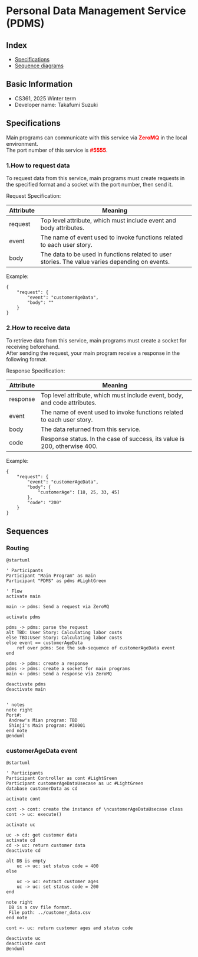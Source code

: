 # Personal Data Management Service (PDMS)

## Index

* [Specifications](#Specifications)
* [Sequence diagrams](#Sequences)

## Basic Information
* CS361, 2025 Winter term
* Developer name: Takafumi Suzuki

## Specifications
Main programs can communicate with this service via <span style="color: red;">**ZeroMQ**</span> in the local environment.<br>
The port number of this service is <span style="color: red;">**#5555**</span>.

### 1.How to request data

To request data from this service, main programs must create requests in the specified format and a socket with the port number, then send it.<br>

Request Specification:

| Attribute | Meaning                                                                                         |
|-----------|-------------------------------------------------------------------------------------------------|
| request   | Top level attribute, which must include event and body attributes.                              |
| event     | The name of event used to invoke functions related to each user story.                          |
| body      | The data to be used in functions related to user stories. The value varies depending on events. |

Example:
```
{
    "request": {
        "event": "customerAgeData",
        "body": ""
    }
}
```

### 2.How to receive data

To retrieve data from this service, main programs must create a socket for receiving beforehand.<br>
After sending the request, your main program receive a response in the following format.<br>

Response Specification:

| Attribute | Meaning                                                                   |
|-----------|---------------------------------------------------------------------------|
| response  | Top level attribute, which must include event, body, and code attributes. |
| event     | The name of event used to invoke functions related to each user story.    |
| body      | The data returned from this service.                                      |
| code      | Response status. In the case of success, its value is 200, otherwise 400. |

Example:
```
{
    "request": {
        "event": "customerAgeData",
        "body": {
            "customerAge": [18, 25, 33, 45]
        },
        "code": "200"
    }
}
```

## Sequences
### Routing

```plantuml
@startuml

' Participants
Participant "Main Program" as main
Participant "PDMS" as pdms #LightGreen

' Flow
activate main

main -> pdms: Send a request via ZeroMQ

activate pdms

pdms -> pdms: parse the request
alt TBD: User Story: Calculating labor costs
else TBD:User Story: Calculating labor costs
else event == customerAgeData
    ref over pdms: See the sub-sequence of customerAgeData event
end

pdms -> pdms: create a response
pdms -> pdms: create a socket for main programs
main <- pdms: Send a response via ZeroMQ

deactivate pdms
deactivate main


' notes
note right
Port#:
 Andrew's Mian program: TBD
 Shinji's Main program: #30001
end note
@enduml
```

### customerAgeData event
```plantuml
@startuml

' Participants
Participant Controller as cont #LightGreen
Participant customerAgeDataUsecase as uc #LightGreen
database customerData as cd

activate cont

cont -> cont: create the instance of \ncustomerAgeDataUsecase class
cont -> uc: execute()

activate uc

uc -> cd: get customer data
activate cd
cd -> uc: return customer data
deactivate cd

alt DB is empty
    uc -> uc: set status code = 400
else

    uc -> uc: extract customer ages
    uc -> uc: set status code = 200
end

note right
 DB is a csv file format.
 File path: ../customer_data.csv
end note

cont <- uc: return customer ages and status code

deactivate uc
deactivate cont
@enduml
```
